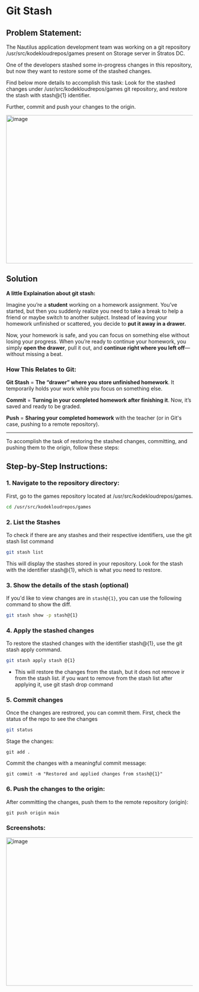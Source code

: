 # Git Stash

## Problem Statement:

The Nautilus application development team was working on a git repository /usr/src/kodekloudrepos/games present on Storage server in Stratos DC. 

One of the developers stashed some in-progress changes in this repository, but now they want to restore some of the stashed changes. 


Find below more details to accomplish this task: Look for the stashed changes under /usr/src/kodekloudrepos/games git repository, and restore the stash with stash@{1} identifier. 

Further, commit and push your changes to the origin.

<img width="700" height="400" alt="image" src="https://github.com/user-attachments/assets/c7054649-f475-49e9-9f7f-3bc96005a235" />

## Solution

**A little Explaination about git stash:**

Imagine you’re a **student** working on a homework assignment. You’ve started, but then you suddenly realize you need to take a break to help a friend or maybe switch to another subject. Instead of leaving your homework unfinished or scattered, you decide to **put it away in a drawer.**

Now, your homework is safe, and you can focus on something else without losing your progress. When you’re ready to continue your homework, you simply **open the drawer**, pull it out, and **continue right where you left off**—without missing a beat.

### How This Relates to Git:

**Git Stash** = **The “drawer” where you store unfinished homework**. It temporarily holds your work while you focus on something else.

**Commit** = **Turning in your completed homework after finishing it**. Now, it’s saved and ready to be graded.

**Push** = **Sharing your completed homework** with the teacher (or in Git's case, pushing to a remote repository).

---

To accomplish the task of restoring the stashed changes, committing, and pushing them to the origin, follow these steps:

## Step-by-Step Instructions:

### 1. Navigate to the repository directory:

First, go to the games repository located at /usr/src/kodekloudrepos/games.

```bash
cd /usr/src/kodekloudrepos/games
```

### 2. List the Stashes
To check if there are any stashes and their respective identifiers, use the git stash list command
```bash
git stash list
```
This will display the stashes stored in your repository. Look for the stash with the identifier stash@{1}, which is what you need to restore.

### 3. Show the details of the stash (optional)
If you'd like to view changes are in `stash@{1}`, you can use the following command to show the diff.
```bash
git stash show -p stash@{1}
```
### 4.  Apply the stashed changes
To restore the stashed changes with the identifier stash@{1}, use the git stash apply command.
```bash
git stash apply stash @{1}
```
- This will restore the changes from the stash, but it does not remove ir from the stash list. if you want to remove from the stash list after applying it, use git stash drop command
### 5. Commit changes
Once the changes are restrored, you can commit them. First, check the status of the repo to see the changes
```bash
git status
```
Stage the changes:
```
git add .
```
Commit the changes with a meaningful commit message:
```
git commit -m "Restored and applied changes from stash@{1}"
```
### 6. Push the changes to the origin:
After committing the changes, push them to the remote repository (origin):
```
git push origin main
```
### Screenshots:

<img width="700" height="400" alt="image" src="https://github.com/user-attachments/assets/778ffbb9-6443-417f-99a0-40731024683e" />



